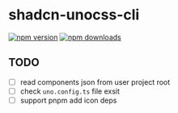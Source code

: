 # shadcn-unocss-cli

[![npm version](https://badgen.net/npm/v/shadcn-uno)](https://npm.im/shadcn-uno) [![npm downloads](https://badgen.net/npm/dm/my-ts-lib)](https://npm.im/shadcn-uno)

## TODO
- [ ] read components json from user project root
- [ ] check `uno.config.ts` file exsit
- [ ] support pnpm add icon deps
